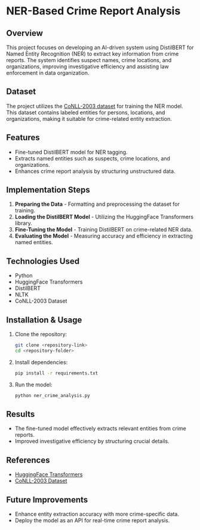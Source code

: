 # NER-Based Crime Report Analysis

## Overview
This project focuses on developing an AI-driven system using DistilBERT for Named Entity Recognition (NER) to extract key information from crime reports. The system identifies suspect names, crime locations, and organizations, improving investigative efficiency and assisting law enforcement in data organization.

## Dataset
The project utilizes the [CoNLL-2003 dataset](https://huggingface.co/datasets/conll2003) for training the NER model. This dataset contains labeled entities for persons, locations, and organizations, making it suitable for crime-related entity extraction.

## Features
- Fine-tuned DistilBERT model for NER tagging.
- Extracts named entities such as suspects, crime locations, and organizations.
- Enhances crime report analysis by structuring unstructured data.

## Implementation Steps
1. **Preparing the Data** - Formatting and preprocessing the dataset for training.
2. **Loading the DistilBERT Model** - Utilizing the HuggingFace Transformers library.
3. **Fine-Tuning the Model** - Training DistilBERT on crime-related NER data.
4. **Evaluating the Model** - Measuring accuracy and efficiency in extracting named entities.

## Technologies Used
- Python
- HuggingFace Transformers
- DistilBERT
- NLTK
- CoNLL-2003 Dataset

## Installation & Usage
1. Clone the repository:
   ```bash
   git clone <repository-link>
   cd <repository-folder>
   ```
2. Install dependencies:
   ```bash
   pip install -r requirements.txt
   ```
3. Run the model:
   ```bash
   python ner_crime_analysis.py
   ```

## Results
- The fine-tuned model effectively extracts relevant entities from crime reports.
- Improved investigative efficiency by structuring crucial details.

## References
- [HuggingFace Transformers](https://huggingface.co/transformers/)
- [CoNLL-2003 Dataset](https://huggingface.co/datasets/conll2003)

## Future Improvements
- Enhance entity extraction accuracy with more crime-specific data.
- Deploy the model as an API for real-time crime report analysis.
